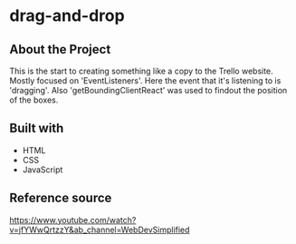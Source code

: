 # **drag-and-drop**

## About the Project

This is the start to creating something like a copy to the Trello website. Mostly focused on 'EventListeners'. 
Here the event that it's listening to is 'dragging'. Also 'getBoundingClientReact' was used to findout the position of the boxes.

## Built with
* HTML
* CSS
* JavaScript

## Reference source
https://www.youtube.com/watch?v=jfYWwQrtzzY&ab_channel=WebDevSimplified
